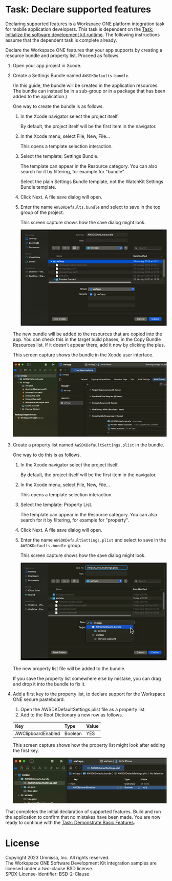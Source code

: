 # Task: Declare supported features
Declaring supported features is a Workspace ONE platform integration task for
mobile application developers. This task is dependent on the
[Task: Initialize the software development kit runtime](../04Task_Initialize-the-software-development-kit-runtime/readme.md).
The following instructions assume that the dependent task is complete already.

Declare the Workspace ONE features that your app supports by creating a resource
bundle and property list. Proceed as follows.

1.  Open your app project in Xcode.

2.  Create a Settings Bundle named `AWSDKDefaults.bundle`.

    (In this guide, the bundle will be created in the application resources. The
    bundle can instead be in a sub-group or in a package that has been added to
    the application.)

    One way to create the bundle is as follows.

    1.  In the Xcode navigator select the project itself.
    
        By default, the project itself will be the first item in the navigator.

    2.  In the Xcode menu, select File, New, File...

        This opens a template selection interaction.
    
    3.  Select the template: Settings Bundle.

        The template can appear in the Resource category. You can also search
        for it by filtering, for example for "bundle".
        
        Select the plain Settings Bundle template, not the WatchKit Settings
        Bundle template.
    
    4.  Click Next. A file save dialog will open.

    5.  Enter the name `AWSDKDefaults.bundle` and select to save in the top
        group of the project.

        This screen capture shows how the save dialog might look.
    
        ![**Screen Capture:** Xcode create bundle](Screen_XcodeCreateBundle.png)
    
    The new bundle will be added to the resources that are copied into the app.
    You can check this in the target build phases, in the Copy Bundle Resources
    list. If it doesn't appear there, add it now by clicking the plus.

    This screen capture shows the bundle in the Xcode user interface.

    ![**Screen Capture:** Xcode bundle in build phases](./Screen_XcodeBundleInBuildPhases.png)

3.  Create a property list named `AWSDKDefaultSettings.plist` in the bundle.

    One way to do this is as follows.

    1.  In the Xcode navigator select the project itself.
    
        By default, the project itself will be the first item in the navigator.

    2.  In the Xcode menu, select File, New, File...

        This opens a template selection interaction.
    
    3.  Select the template: Property List.

        The template can appear in the Resource category. You can also search
        for it by filtering, for example for "property".
    
    4.  Click Next. A file save dialog will open.

    5.  Enter the name `AWSDKDefaultSettings.plist` and select to save in the
        `AWSDKDefaults.bundle` group.

        This screen capture shows how the save dialog might look.
    
        ![**Screen Capture:** Xcode create property list](Screen_XcodeCreatePropertyList.png)

    The new property list file will be added to the bundle.

    If you save the property list somewhere else by mistake, you can drag and 
    drop it into the bundle to fix it.

4.  Add a first key to the property list, to declare support for the Workspace
    ONE secure pasteboard.

    1.  Open the AWSDKDefaultSettings.plist file as a property list.
    2.  Add to the Root Dictionary a new row as follows.

    Key               |Type   |Value
    ------------------|-------|-----
    AWClipboardEnabled|Boolean|YES

    This screen capture shows how the property list might look after adding the
    first key.

    ![**Screen Capture:** Xcode declare secure pasteboard](Screen_XcodeDeclareSecurePasteboard.png)

That completes the initial declaration of supported features. Build and run the
application to confirm that no mistakes have been made. You are now ready to
continue with the [Task: Demonstrate Basic Features](../06Task_Demonstrate-Basic-Features/readme.md).

# License
Copyright 2023 Omnissa, Inc. All rights reserved.  
The Workspace ONE Software Development Kit integration samples are licensed
under a two-clause BSD license.  
SPDX-License-Identifier: BSD-2-Clause
